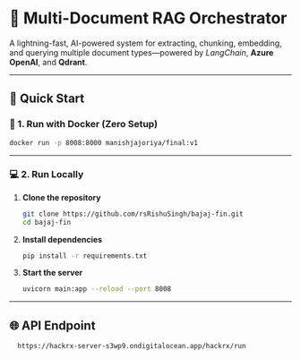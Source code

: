 # 🚀 Multi-Document RAG Orchestrator

A lightning-fast, AI-powered system for extracting, chunking, embedding, and querying multiple document types—powered by *LangChain*, **Azure OpenAI**, and **Qdrant**.

---

## 🚀 Quick Start

### 🐳 1. Run with Docker (Zero Setup)

```bash
docker run -p 8008:8000 manishjajoriya/final:v1
```

---

### 💻 2. Run Locally

1. **Clone the repository**
    ```bash
    git clone https://github.com/rsRishuSingh/bajaj-fin.git
    cd bajaj-fin
    ```

2. **Install dependencies**
    ```bash
    pip install -r requirements.txt
    ```

3. **Start the server**
    ```bash
    uvicorn main:app --reload --port 8008
    ```

---

## 🌐 API Endpoint
```bash
  https://hackrx-server-s3wp9.ondigitalocean.app/hackrx/run
```
